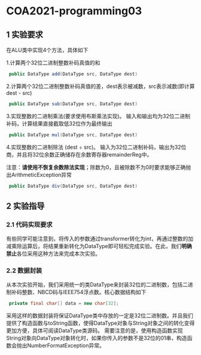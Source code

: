 # COA2021-programming03

## 1 实验要求
在ALU类中实现4个方法，具体如下

1.计算两个32位二进制整数补码真值的和

``` java
 public DataType add(DataType src, DataType dest)
```

2.计算两个32位二进制整数补码真值的差，dest表示被减数，src表示减数(即计算dest - src)

``` java
 public DataType sub(DataType src, DataType dest) 
```

3.实现整数的二进制乘法(要求使用布斯乘法实现)。
输入和输出均为32位二进制补码，计算结果直接截取低32位作为最终输出

``` java
 public DataType mul(DataType src, DataType dest)
```

4.实现整数的二进制除法 (dest ÷ src)。
输入为32位二进制补码，输出为32位商，并且将32位余数正确储存在余数寄存器remainderReg中。

注意：**请使用不恢复余数除法实现**；除数为0，且被除数不为0时要求能够正确抛出ArithmeticException异常

``` java
 public DataType div(DataType src, DataType dest)
```

## 2 实验指导
### 2.1 代码实现要求
有些同学可能注意到，将传入的参数通过transformer转化为int，再通过整数的加减乘除运算后，将结果重新转化为DataType即可轻松完成实验。在此，我们**明确禁止**各位采用这种方法来完成本次实验。

### 2.2 数据封装
从本次实验开始，我们采用统一的类DataType来封装32位的二进制数，包括二进制补码整数、NBCD码与IEEE754浮点数。核心数据结构如下
``` java
 private final char[] data = new char[32];
```
采用这样的数据封装将保证DataType类中存放的一定是32位二进制数。并且我们提供了构造函数与toString函数，使得DataType对象与String对象之间的转化变得更加方便，具体可阅读DataType类源码。
需要注意的是，使用构造函数实现String对象向DataType对象转化时，如果你传入的参数不是32位的01串，构造函数会抛出NumberFormatException异常。